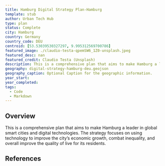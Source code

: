 ```yaml
---
title: Hamburg Digital Strategy Plan-Hamburg
template: stub
author: Urban Tech Hub
type: plan
status: Complete
city: Hamburg
country: Germany
country_code: DEU
centroid: [53.53039530327297, 9.995312569700786]
featured_image: ./claudio-testa-qpemSW6_1Z0-unsplash.jpeg
featured_desc: nan
featured_credit: Claudio Testa (Unsplash)
description: This is a comprehensive plan that aims to make Hamburg a leader in global smart cities and digital technologies. The strategy focuses on using technology to improve the city’s economic growth, combat inequality, and overall improve the quality of live for its residents.
geography: digital-strategy-hamburg-deu.geojson
geography_caption: Optional Caption for the geographic information.
year_start:
year_completed:
tags:
  - Code
  - Markdown
---
```


## Overview

This is a comprehensive plan that aims to make Hamburg a leader in global smart cities and digital technologies. The strategy focuses on using technology to improve the city’s economic growth, combat inequality, and overall improve the quality of live for its residents.

## References
